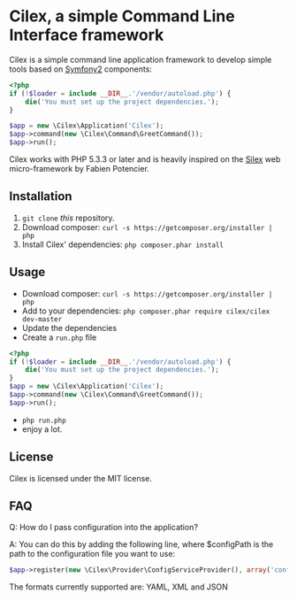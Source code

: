 Cilex, a simple Command Line Interface framework
================================================

Cilex is a simple command line application framework to develop simple tools
based on [Symfony2][1] components:

```php
<?php
if (!$loader = include __DIR__.'/vendor/autoload.php') {
    die('You must set up the project dependencies.');
}

$app = new \Cilex\Application('Cilex');
$app->command(new \Cilex\Command\GreetCommand());
$app->run();
```

Cilex works with PHP 5.3.3 or later and is heavily inspired on the [Silex][2]
web micro-framework by Fabien Potencier.

## Installation

 1. `git clone` _this_ repository.
 2. Download composer: `curl -s https://getcomposer.org/installer | php`
 3. Install Cilex' dependencies: `php composer.phar install`

<!--
## More Information

Read the [documentation][4] for more information.
-->

## Usage

 - Download composer: `curl -s https://getcomposer.org/installer | php`
 - Add to your dependencies:  `php composer.phar require cilex/cilex dev-master`
 - Update the dependencies
 - Create a `run.php` file

```php
<?php
if (!$loader = include __DIR__.'/vendor/autoload.php') {
    die('You must set up the project dependencies.');
}
$app = new \Cilex\Application('Cilex');
$app->command(new \Cilex\Command\GreetCommand());
$app->run();
```
 - `php run.php`
 - enjoy a lot.

## License

Cilex is licensed under the MIT license.

[1]: http://symfony.com
[2]: http://silex.sensiolabs.org
[3]: http://cilex.github.com/get/cilex.phar
[4]: http://cilex.github.com/documentation

## FAQ

Q: How do I pass configuration into the application?

A: You can do this by adding the following line, where $configPath is the path to the configuration file you want to use:

```php
$app->register(new \Cilex\Provider\ConfigServiceProvider(), array('config.path' => $configPath));
```

The formats currently supported are: YAML, XML and JSON

